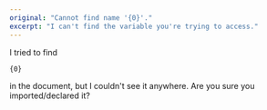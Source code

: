 ```yaml
---
original: "Cannot find name '{0}'."
excerpt: "I can't find the variable you're trying to access."
---
```


I tried to find

```
{0}
```

in the document, but I couldn't see it anywhere. Are you sure you imported/declared it?
